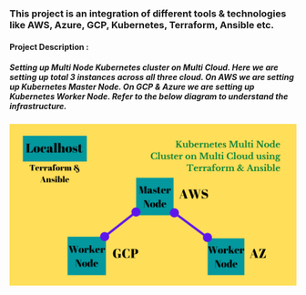 ### This project is an integration of different tools & technologies like AWS, Azure, GCP, Kubernetes, Terraform, Ansible etc.

#### Project Description :
##### Setting up Multi Node Kubernetes cluster on Multi Cloud. Here we are setting up total 3 instances across all three cloud. On AWS we are setting up Kubernetes Master Node. On GCP & Azure we are setting up Kubernetes Worker Node. Refer to the below diagram to understand the infrastructure.
![K8s_Multi_Node_Infrastructure](K8s_Multi_Node_Setup.png)
